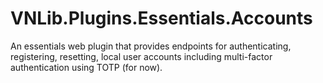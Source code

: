 # VNLib.Plugins.Essentials.Accounts

An essentials web plugin that provides endpoints for authenticating, registering, resetting, local user accounts including multi-factor authentication using TOTP (for now).